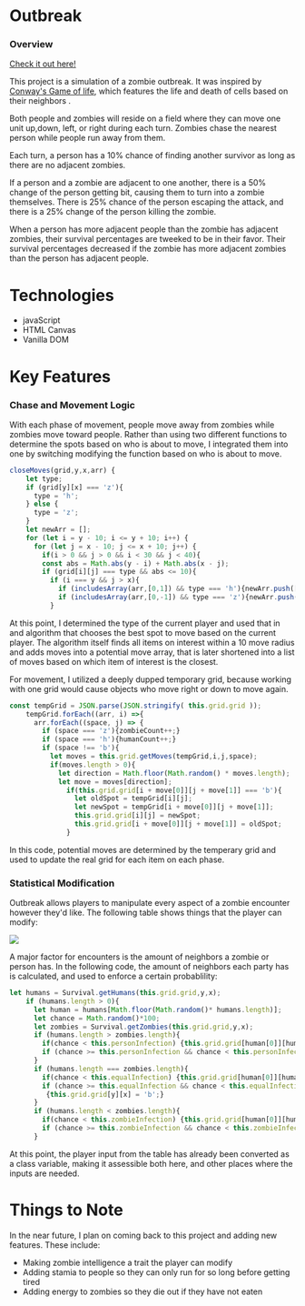 # Outbreak

### Overview

[Check it out here!](https://felixalvarado.github.io/Outbreak/)

This project is a simulation of a zombie outbreak. It was inspired by [Conway's Game of life](https://en.wikipedia.org/wiki/Conway%27s_Game_of_Life), which features the life and death of cells based on their neighbors .

Both people and zombies will reside on a field where they can move one unit up,down, left, or right during each turn. Zombies chase the nearest person while people run away from them.

Each turn, a person has a 10% chance of finding another survivor as long as there are no adjacent zombies.

If a person and a zombie are adjacent to one another, there is a 50% change of the person getting bit, causing them to turn into a zombie themselves. There is 25% chance of the person escaping the attack, and there is a 25% change of the person killing the zombie.

When a person has more adjacent people than the zombie has adjacent zombies, their survival percentages are tweeked to be in their favor. Their survival percentages decreased if the zombie has more adjacent zombies than the person has adjacent people.

# Technologies

* javaScript
* HTML Canvas
* Vanilla DOM 

# Key Features

### Chase and Movement Logic

With each phase of movement, people move away from zombies while zombies move toward people. Rather than using two different functions to determine the spots based on who is about to move, I integrated them into one by switching modifying the function based on who is about to move.

```javaScript 
closeMoves(grid,y,x,arr) {
    let type;
    if (grid[y][x] === 'z'){
      type = 'h';
    } else {
      type = 'z';
    }
    let newArr = [];
    for (let i = y - 10; i <= y + 10; i++) {
      for (let j = x - 10; j <= x + 10; j++) {
        if(i > 0 && j > 0 && i < 30 && j < 40){
        const abs = Math.abs(y - i) + Math.abs(x - j);
        if (grid[i][j] === type && abs <= 10){
          if (i === y && j > x){
            if (includesArray(arr,[0,1]) && type === 'h'){newArr.push([abs,[0,1]]);}
            if (includesArray(arr,[0,-1]) && type === 'z'){newArr.push([abs,[0,-1]]);}
          }
```
At this point, I determined the type of the current player and used that in and algorithm that chooses the best spot to move based on the current player. The algorithm itself finds all items on interest within a 10 move radius and adds moves into a potential move array, that is later shortened into a list of moves based on which item of interest is the closest.

For movement, I utilized a deeply dupped temporary grid, because working with one grid would cause objects who move right or down to move again.

```javaScript 
const tempGrid = JSON.parse(JSON.stringify( this.grid.grid ));
    tempGrid.forEach((arr, i) =>{
      arr.forEach((space, j) => {
        if (space === 'z'){zombieCount++;}
        if (space === 'h'){humanCount++;}
        if (space !== 'b'){
          let moves = this.grid.getMoves(tempGrid,i,j,space);
          if(moves.length > 0){
            let direction = Math.floor(Math.random() * moves.length);
            let move = moves[direction];
              if(this.grid.grid[i + move[0]][j + move[1]] === 'b'){
                let oldSpot = tempGrid[i][j];
                let newSpot = tempGrid[i + move[0]][j + move[1]];
                this.grid.grid[i][j] = newSpot;
                this.grid.grid[i + move[0]][j + move[1]] = oldSpot;
              }
```

In this code, potential moves are determined by the temperary grid and used to update the real grid for each item on each phase.

### Statistical Modification

Outbreak allows players to manipulate every aspect of a zombie encounter however they'd like. The following table shows things that the player can modify:

![](https://s15.postimg.cc/fbfv0iksr/Screen_Shot_2018-06-22_at_10.04.51_AM.png)

A major factor for encounters is the amount of neighbors a zombie or person has. In the following code, the amount of neighbors each party has is calculated, and used to enforce a certain probablility: 

```javaScript 
let humans = Survival.getHumans(this.grid.grid,y,x);
    if (humans.length > 0){
      let human = humans[Math.floor(Math.random()* humans.length)];
      let chance = Math.random()*100;
      let zombies = Survival.getZombies(this.grid.grid,y,x);
      if (humans.length > zombies.length){
        if(chance < this.personInfection) {this.grid.grid[human[0]][human[1]] = 'z';}
        if (chance >= this.personInfection && chance < this.personInfection + this.personKill) {this.grid.grid[y][x] = 'b';}
      }
      if (humans.length === zombies.length){
        if(chance < this.equalInfection) {this.grid.grid[human[0]][human[1]] = 'z';}
        if (chance >= this.equalInfection && chance < this.equalInfection + this.equalKill)
         {this.grid.grid[y][x] = 'b';}
      }
      if (humans.length < zombies.length){
        if(chance < this.zombieInfection) {this.grid.grid[human[0]][human[1]] = 'z';}
        if (chance >= this.zombieInfection && chance < this.zombieInfection + this.zombieKill) {this.grid.grid[y][x] = 'b';}
      }
  ```
  At this point, the player input from the table has already been converted as a class variable, making it assessible both here, and other places where the inputs are needed.
  
  # Things to Note

In the near future, I plan on coming back to this project and adding new features. These include:

* Making zombie intelligence a trait the player can modify
* Adding stamia to people so they can only run for so long before getting tired
* Adding energy to zombies so they die out if they have not eaten
  
